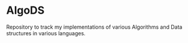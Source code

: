 # AlgoDS
Repository to track my implementations of various Algorithms and Data structures in various languages.
